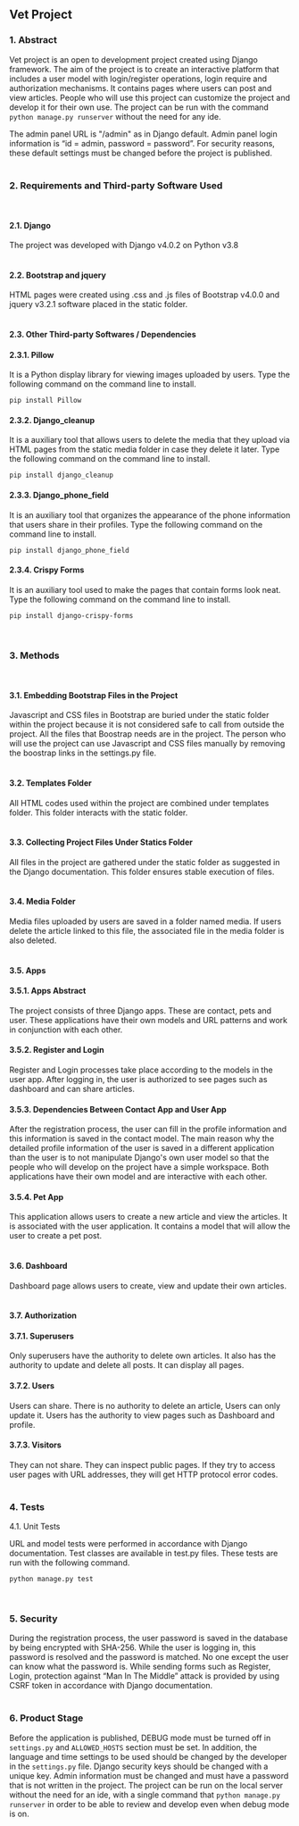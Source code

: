 ## Vet Project

### 1. Abstract

Vet project is an open to development project created using Django framework. The aim of the project is to create an interactive platform that includes a user model with login/register operations, login require and authorization mechanisms. It contains pages where users can post and view articles. 
People who will use this project can customize the project and develop it for their own use. 
The project can be run with the command `python manage.py runserver` without the need for any ide. 

The admin panel URL is "/admin" as in Django default. Admin panel login information is “id = admin, password = password”. For security reasons, these default settings must be changed before the project is published.
<br><br>

### 2. Requirements and Third-party Software Used 
<br>

#### 2.1. Django
The project was developed with Django v4.0.2 on Python v3.8
<br><br>

#### 2.2. Bootstrap and jquery
HTML pages were created using .css and .js files of Bootstrap v4.0.0 and jquery v3.2.1 software placed in the static folder. 
<br><br>

#### 2.3. Other Third-party Softwares / Dependencies


#### 2.3.1. Pillow

It is a Python display library for viewing images uploaded by users. 
Type the following command on the command line to install. 
<br>

`pip install Pillow`


#### 2.3.2. Django_cleanup

It is a auxiliary tool that allows users to delete the media that they upload via HTML pages from the static media folder in case they delete it later. 
Type the following command on the command line to install. 
<br>

`pip install django_cleanup`

#### 2.3.3. Django_phone_field

It is an auxiliary tool that organizes the appearance of the phone information that users share in their profiles. 
Type the following command on the command line to install. 
<br>

`pip install django_phone_field`

#### 2.3.4. Crispy Forms

It is an auxiliary tool used to make the pages that contain forms look neat. 
Type the following command on the command line to install. 
<br>

`pip install django-crispy-forms`

<br>

### 3. Methods
<br>

#### 3.1. Embedding Bootstrap Files in the Project 

Javascript and CSS files in Bootstrap are buried under the static folder within the project because it is not considered safe to call from outside the project. All the files that Boostrap needs are in the project.
The person who will use the project can use Javascript and CSS files manually by removing the boostrap links in the settings.py file.
<br><br>

#### 3.2. Templates Folder

All HTML codes used within the project are combined under templates folder. This folder interacts with the static folder.
<br><br>

#### 3.3. Collecting Project Files Under Statics Folder 

All files in the project are gathered under the static folder as suggested in the Django documentation. This folder ensures stable execution of files.
<br><br>

#### 3.4. Media Folder

Media files uploaded by users are saved in a folder named media. If users delete the article linked to this file, the associated file in the media folder is also deleted.
<br><br>

#### 3.5. Apps

#### 3.5.1. Apps Abstract

The project consists of three Django apps. These are contact, pets and user. These applications have their own models and URL patterns and work in conjunction with each other.

#### 3.5.2. Register and Login

Register and Login processes take place according to the models in the user app. After logging in, the user is authorized to see pages such as dashboard and can share articles.

#### 3.5.3. Dependencies Between Contact App and User App

After the registration process, the user can fill in the profile information and this information is saved in the contact model. The main reason why the detailed profile information of the user is saved in a different application than the user is to not manipulate Django's own user model so that the people who will develop on the project have a simple workspace. Both applications have their own model and are interactive with each other.

#### 3.5.4. Pet App

This application allows users to create a new article and view the articles. It is associated with the user application. It contains a model that will allow the user to create a pet post.
<br><br>

#### 3.6. Dashboard

Dashboard page allows users to create, view and update their own articles.
<br><br>

	
#### 3.7. Authorization

#### 3.7.1. Superusers

Only superusers have the authority to delete own articles. It also has the authority to update and delete all posts. It can display all pages.

#### 3.7.2. Users

Users can share. There is no authority to delete an article, Users can only update it. Users has the authority to view pages such as Dashboard and profile. 

#### 3.7.3. Visitors

They can not share. They can inspect public pages. If they try to access user pages with URL addresses, they will get HTTP protocol error codes.
<br><br>

### 4. Tests

4.1. Unit Tests

URL and model tests were performed in accordance with Django documentation. Test classes are available in test.py files. These tests are run with the following command.

`python manage.py test`

<br>

### 5. Security 

During the registration process, the user password is saved in the database by being encrypted with SHA-256. While the user is logging in, this password is resolved and the password is matched. No one except the user can know what the password is. While sending forms such as Register, Login, protection against “Man In The Middle” attack is provided by using CSRF token in accordance with Django documentation.
<br><br>

### 6. Product Stage 

Before the application is published, DEBUG mode must be turned off in `settings.py` and `ALLOWED_HOSTS` section must be set. In addition, the language and time settings to be used should be changed by the developer in the `settings.py` file.
Django security keys should be changed with a unique key.
Admin information must be changed and must have a password that is not written in the project.
The project can be run on the local server without the need for an ide, with a single command that `python manage.py runserver` in order to be able to review and develop even when debug mode is on.
<br><br>





	




